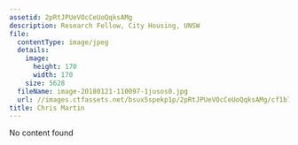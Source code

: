 ```yaml
---
assetid: 2pRtJPUeVOcCeUoQqksAMg
description: Research Fellow, City Housing, UNSW
file:
  contentType: image/jpeg
  details:
    image:
      height: 170
      width: 170
    size: 5628
  fileName: image-20180121-110097-1jusos0.jpg
  url: //images.ctfassets.net/bsux5spekp1p/2pRtJPUeVOcCeUoQqksAMg/cf1b7edbf673b3bd813437added3635d/image-20180121-110097-1jusos0.jpg
title: Chris Martin
---
```

No content found